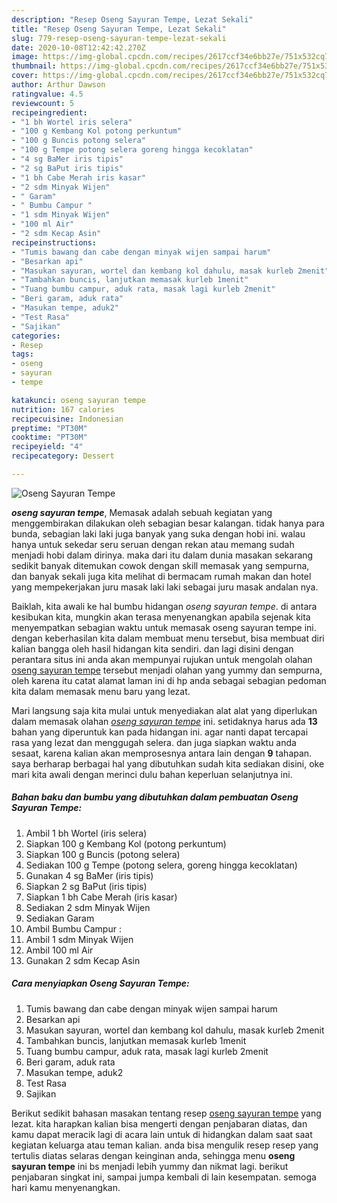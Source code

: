 ```yaml
---
description: "Resep Oseng Sayuran Tempe, Lezat Sekali"
title: "Resep Oseng Sayuran Tempe, Lezat Sekali"
slug: 779-resep-oseng-sayuran-tempe-lezat-sekali
date: 2020-10-08T12:42:42.270Z
image: https://img-global.cpcdn.com/recipes/2617ccf34e6bb27e/751x532cq70/oseng-sayuran-tempe-foto-resep-utama.jpg
thumbnail: https://img-global.cpcdn.com/recipes/2617ccf34e6bb27e/751x532cq70/oseng-sayuran-tempe-foto-resep-utama.jpg
cover: https://img-global.cpcdn.com/recipes/2617ccf34e6bb27e/751x532cq70/oseng-sayuran-tempe-foto-resep-utama.jpg
author: Arthur Dawson
ratingvalue: 4.5
reviewcount: 5
recipeingredient:
- "1 bh Wortel iris selera"
- "100 g Kembang Kol potong perkuntum"
- "100 g Buncis potong selera"
- "100 g Tempe potong selera goreng hingga kecoklatan"
- "4 sg BaMer iris tipis"
- "2 sg BaPut iris tipis"
- "1 bh Cabe Merah iris kasar"
- "2 sdm Minyak Wijen"
- " Garam"
- " Bumbu Campur "
- "1 sdm Minyak Wijen"
- "100 ml Air"
- "2 sdm Kecap Asin"
recipeinstructions:
- "Tumis bawang dan cabe dengan minyak wijen sampai harum"
- "Besarkan api"
- "Masukan sayuran, wortel dan kembang kol dahulu, masak kurleb 2menit"
- "Tambahkan buncis, lanjutkan memasak kurleb 1menit"
- "Tuang bumbu campur, aduk rata, masak lagi kurleb 2menit"
- "Beri garam, aduk rata"
- "Masukan tempe, aduk2"
- "Test Rasa"
- "Sajikan"
categories:
- Resep
tags:
- oseng
- sayuran
- tempe

katakunci: oseng sayuran tempe 
nutrition: 167 calories
recipecuisine: Indonesian
preptime: "PT30M"
cooktime: "PT30M"
recipeyield: "4"
recipecategory: Dessert

---
```



![Oseng Sayuran Tempe](https://img-global.cpcdn.com/recipes/2617ccf34e6bb27e/751x532cq70/oseng-sayuran-tempe-foto-resep-utama.jpg)

<b><i>oseng sayuran tempe</i></b>, Memasak adalah sebuah kegiatan yang menggembirakan dilakukan oleh sebagian besar kalangan. tidak hanya para bunda, sebagian laki laki juga banyak yang suka dengan hobi ini. walau hanya untuk sekedar seru seruan dengan rekan atau memang sudah menjadi hobi dalam dirinya. maka dari itu dalam dunia masakan sekarang sedikit banyak ditemukan cowok dengan skill memasak yang sempurna, dan banyak sekali juga kita melihat di bermacam rumah makan dan hotel yang mempekerjakan juru masak laki laki sebagai juru masak andalan nya.



Baiklah, kita awali ke hal bumbu hidangan <i>oseng sayuran tempe</i>. di antara kesibukan kita, mungkin akan terasa menyenangkan apabila sejenak kita menyempatkan sebagian waktu untuk memasak oseng sayuran tempe ini. dengan keberhasilan kita dalam membuat menu tersebut, bisa membuat diri kalian bangga oleh hasil hidangan kita sendiri. dan lagi disini dengan perantara situs ini anda akan mempunyai rujukan untuk mengolah olahan <u>oseng sayuran tempe</u> tersebut menjadi olahan yang yummy dan sempurna, oleh karena itu catat alamat laman ini di hp anda sebagai sebagian pedoman kita dalam memasak menu baru yang lezat.


Mari langsung saja kita mulai untuk menyediakan alat alat yang diperlukan dalam memasak olahan <u><i>oseng sayuran tempe</i></u> ini. setidaknya harus ada <b>13</b> bahan yang diperuntuk kan pada hidangan ini. agar nanti dapat tercapai rasa yang lezat dan menggugah selera. dan juga siapkan waktu anda sesaat, karena kalian akan memprosesnya antara lain dengan <b>9</b> tahapan. saya berharap berbagai hal yang dibutuhkan sudah kita sediakan disini, oke mari kita awali dengan merinci dulu bahan keperluan selanjutnya ini.

<!--inarticleads1-->

##### Bahan baku dan bumbu yang dibutuhkan dalam pembuatan Oseng Sayuran Tempe:

1. Ambil 1 bh Wortel (iris selera)
1. Siapkan 100 g Kembang Kol (potong perkuntum)
1. Siapkan 100 g Buncis (potong selera)
1. Sediakan 100 g Tempe (potong selera, goreng hingga kecoklatan)
1. Gunakan 4 sg BaMer (iris tipis)
1. Siapkan 2 sg BaPut (iris tipis)
1. Siapkan 1 bh Cabe Merah (iris kasar)
1. Sediakan 2 sdm Minyak Wijen
1. Sediakan  Garam
1. Ambil  Bumbu Campur :
1. Ambil 1 sdm Minyak Wijen
1. Ambil 100 ml Air
1. Gunakan 2 sdm Kecap Asin




<!--inarticleads2-->

##### Cara menyiapkan Oseng Sayuran Tempe:

1. Tumis bawang dan cabe dengan minyak wijen sampai harum
1. Besarkan api
1. Masukan sayuran, wortel dan kembang kol dahulu, masak kurleb 2menit
1. Tambahkan buncis, lanjutkan memasak kurleb 1menit
1. Tuang bumbu campur, aduk rata, masak lagi kurleb 2menit
1. Beri garam, aduk rata
1. Masukan tempe, aduk2
1. Test Rasa
1. Sajikan




Berikut sedikit bahasan masakan tentang resep <u>oseng sayuran tempe</u> yang lezat. kita harapkan kalian bisa mengerti dengan penjabaran diatas, dan kamu dapat meracik lagi di acara lain untuk di hidangkan dalam saat saat kegiatan keluarga atau teman kalian. anda bisa mengulik resep resep yang tertulis diatas selaras dengan keinginan anda, sehingga menu <b>oseng sayuran tempe</b> ini bs menjadi lebih yummy dan nikmat lagi. berikut penjabaran singkat ini, sampai jumpa kembali di lain kesempatan. semoga hari kamu menyenangkan.
